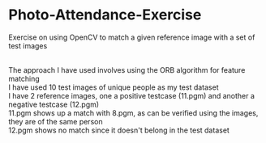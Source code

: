 # Photo-Attendance-Exercise
Exercise on using OpenCV to match a given reference image with a set of test images

<br> The approach I have used involves using the ORB algorithm for feature matching
<br> I have used 10 test images of unique people as my test dataset
<br> I have 2 reference images, one a positive testcase (11.pgm) and another a negative testcase (12.pgm)
<br> 11.pgm shows up a match with 8.pgm, as can be verified using the images, they are of the same person
<br> 12.pgm shows no match since it doesn't belong in the test dataset
